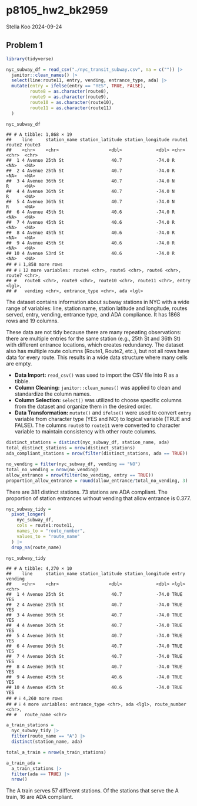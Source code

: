 p8105_hw2_bk2959
================
Stella Koo
2024-09-24

## Problem 1

``` r
library(tidyverse)
```

``` r
nyc_subway_df = read_csv("./nyc_transit_subway.csv", na = c("")) |>
  janitor::clean_names() |>
  select(line:route11, entry, vending, entrance_type, ada) |>
  mutate(entry = ifelse(entry == "YES", TRUE, FALSE),
         route8 = as.character(route8),
         route9 = as.character(route9),
         route10 = as.character(route10),
         route11 = as.character(route11)
  )

nyc_subway_df
```

    ## # A tibble: 1,868 × 19
    ##    line     station_name station_latitude station_longitude route1 route2 route3
    ##    <chr>    <chr>                   <dbl>             <dbl> <chr>  <chr>  <chr> 
    ##  1 4 Avenue 25th St                  40.7             -74.0 R      <NA>   <NA>  
    ##  2 4 Avenue 25th St                  40.7             -74.0 R      <NA>   <NA>  
    ##  3 4 Avenue 36th St                  40.7             -74.0 N      R      <NA>  
    ##  4 4 Avenue 36th St                  40.7             -74.0 N      R      <NA>  
    ##  5 4 Avenue 36th St                  40.7             -74.0 N      R      <NA>  
    ##  6 4 Avenue 45th St                  40.6             -74.0 R      <NA>   <NA>  
    ##  7 4 Avenue 45th St                  40.6             -74.0 R      <NA>   <NA>  
    ##  8 4 Avenue 45th St                  40.6             -74.0 R      <NA>   <NA>  
    ##  9 4 Avenue 45th St                  40.6             -74.0 R      <NA>   <NA>  
    ## 10 4 Avenue 53rd St                  40.6             -74.0 R      <NA>   <NA>  
    ## # ℹ 1,858 more rows
    ## # ℹ 12 more variables: route4 <chr>, route5 <chr>, route6 <chr>, route7 <chr>,
    ## #   route8 <chr>, route9 <chr>, route10 <chr>, route11 <chr>, entry <lgl>,
    ## #   vending <chr>, entrance_type <chr>, ada <lgl>

The dataset contains information about subway stations in NYC with a
wide range of variables: line, station name, station latitude and
longitude, routes served, entry, vending, entrance type, and ADA
compliance. It has 1868 rows and 19 columns.

These data are not tidy because there are many repeating observations:
there are multiple entries for the same station (e.g., 25th St and 36th
St) with different entrance locations, which creates redundancy. The
dataset also has multiple route columns (Route1, Route2, etc.), but not
all rows have data for every route. This results in a wide data
structure where many cells are empty.

- **Data Import:** `read_csv()` was used to import the CSV file into R
  as a tibble.
- **Column Cleaning:** `janitor::clean_names()` was applied to clean and
  standardize the column names.
- **Column Selection:** `select()` was utilized to choose specific
  columns from the dataset and organize them in the desired order.
- **Data Transformation:** `mutate()` and `ifelse()` were used to
  convert `entry` variable from character type (YES and NO) to logical
  variable (TRUE and FALSE). The columns `route8` to `route11` were
  converted to character variable to maintain consistency with other
  route columns.

``` r
distinct_stations = distinct(nyc_subway_df, station_name, ada)
total_distinct_stations = nrow(distinct_stations)
ada_compliant_stations = nrow(filter(distinct_stations, ada == TRUE))

no_vending = filter(nyc_subway_df, vending == "NO")
total_no_vending = nrow(no_vending)
allow_entrance = nrow(filter(no_vending, entry == TRUE))
proportion_allow_entrance = round(allow_entrance/total_no_vending, 3)
```

There are 381 distinct stations. 73 stations are ADA compliant. The
proportion of station entrances without vending that allow entrance is
0.377.

``` r
nyc_subway_tidy = 
  pivot_longer(
    nyc_subway_df,
    cols = route1:route11,
    names_to = "route_number",
    values_to = "route_name"
  ) |>
  drop_na(route_name)

nyc_subway_tidy
```

    ## # A tibble: 4,270 × 10
    ##    line     station_name station_latitude station_longitude entry vending
    ##    <chr>    <chr>                   <dbl>             <dbl> <lgl> <chr>  
    ##  1 4 Avenue 25th St                  40.7             -74.0 TRUE  YES    
    ##  2 4 Avenue 25th St                  40.7             -74.0 TRUE  YES    
    ##  3 4 Avenue 36th St                  40.7             -74.0 TRUE  YES    
    ##  4 4 Avenue 36th St                  40.7             -74.0 TRUE  YES    
    ##  5 4 Avenue 36th St                  40.7             -74.0 TRUE  YES    
    ##  6 4 Avenue 36th St                  40.7             -74.0 TRUE  YES    
    ##  7 4 Avenue 36th St                  40.7             -74.0 TRUE  YES    
    ##  8 4 Avenue 36th St                  40.7             -74.0 TRUE  YES    
    ##  9 4 Avenue 45th St                  40.6             -74.0 TRUE  YES    
    ## 10 4 Avenue 45th St                  40.6             -74.0 TRUE  YES    
    ## # ℹ 4,260 more rows
    ## # ℹ 4 more variables: entrance_type <chr>, ada <lgl>, route_number <chr>,
    ## #   route_name <chr>

``` r
a_train_stations = 
  nyc_subway_tidy |>
  filter(route_name == "A") |>
  distinct(station_name, ada)

total_a_train = nrow(a_train_stations)

a_train_ada = 
  a_train_stations |>
  filter(ada == TRUE) |>
  nrow()
```

The A train serves 57 different stations. Of the stations that serve the
A train, 16 are ADA compliant.
